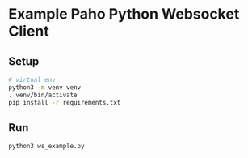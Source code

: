 # Example Paho Python Websocket Client

## Setup

```bash
# virtual env
python3 -m venv venv
. venv/bin/activate
pip install -r requirements.txt
```

## Run

```bash
python3 ws_example.py
```
